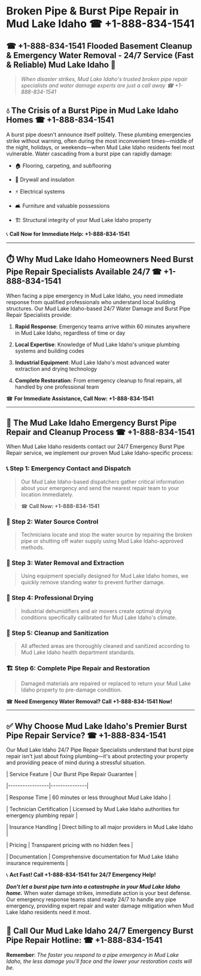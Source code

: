 # Broken Pipe & Burst Pipe Repair in Mud Lake Idaho ☎ +1-888-834-1541  
## ☎ +1-888-834-1541 Flooded Basement Cleanup & Emergency Water Removal - 24/7 Service (Fast & Reliable) Mud Lake Idaho 🚨  

> *When disaster strikes, Mud Lake Idaho's trusted broken pipe repair specialists and water damage experts are just a call away ☎ +1-888-834-1541*  

## 💧 The Crisis of a Burst Pipe in Mud Lake Idaho Homes ☎ +1-888-834-1541  

A burst pipe doesn't announce itself politely. These plumbing emergencies strike without warning, often during the most inconvenient times—middle of the night, holidays, or weekends—when Mud Lake Idaho residents feel most vulnerable. Water cascading from a burst pipe can rapidly damage:  

* 🏠 Flooring, carpeting, and subflooring  
* 🧱 Drywall and insulation  
* ⚡ Electrical systems  
* 🛋️ Furniture and valuable possessions  
* 🏗️ Structural integrity of your Mud Lake Idaho property  

📞 **Call Now for Immediate Help: +1-888-834-1541**  

---  

## ⏱️ Why Mud Lake Idaho Homeowners Need Burst Pipe Repair Specialists Available 24/7 ☎ +1-888-834-1541  

When facing a pipe emergency in Mud Lake Idaho, you need immediate response from qualified professionals who understand local building structures. Our Mud Lake Idaho-based 24/7 Water Damage and Burst Pipe Repair Specialists provide:  

1. **Rapid Response**: Emergency teams arrive within 60 minutes anywhere in Mud Lake Idaho, regardless of time or day  
2. **Local Expertise**: Knowledge of Mud Lake Idaho's unique plumbing systems and building codes  
3. **Industrial Equipment**: Mud Lake Idaho's most advanced water extraction and drying technology  
4. **Complete Restoration**: From emergency cleanup to final repairs, all handled by one professional team  

☎ **For Immediate Assistance, Call Now: +1-888-834-1541**  

---  

## 🔧 The Mud Lake Idaho Emergency Burst Pipe Repair and Cleanup Process ☎ +1-888-834-1541  

When Mud Lake Idaho residents contact our 24/7 Emergency Burst Pipe Repair service, we implement our proven Mud Lake Idaho-specific process:  

### 📞 Step 1: Emergency Contact and Dispatch  
> Our Mud Lake Idaho-based dispatchers gather critical information about your emergency and send the nearest repair team to your location immediately.  
> ☎ **Call Now: +1-888-834-1541**  

### 🚿 Step 2: Water Source Control  
> Technicians locate and stop the water source by repairing the broken pipe or shutting off water supply using Mud Lake Idaho-approved methods.  

### 🌊 Step 3: Water Removal and Extraction  
> Using equipment specially designed for Mud Lake Idaho homes, we quickly remove standing water to prevent further damage.  

### 💨 Step 4: Professional Drying  
> Industrial dehumidifiers and air movers create optimal drying conditions specifically calibrated for Mud Lake Idaho's climate.  

### 🧼 Step 5: Cleanup and Sanitization  
> All affected areas are thoroughly cleaned and sanitized according to Mud Lake Idaho health department standards.  

### 🏗️ Step 6: Complete Pipe Repair and Restoration  
> Damaged materials are repaired or replaced to return your Mud Lake Idaho property to pre-damage condition.  

☎ **Need Emergency Water Removal? Call +1-888-834-1541 Now!**  

---  

## ✅ Why Choose Mud Lake Idaho's Premier Burst Pipe Repair Service? ☎ +1-888-834-1541  

Our Mud Lake Idaho 24/7 Pipe Repair Specialists understand that burst pipe repair isn't just about fixing plumbing—it's about protecting your property and providing peace of mind during a stressful situation.  

| Service Feature | Our Burst Pipe Repair Guarantee |  
|-----------------|---------------|  
| Response Time | 60 minutes or less throughout Mud Lake Idaho |  
| Technician Certification | Licensed by Mud Lake Idaho authorities for emergency plumbing repair |  
| Insurance Handling | Direct billing to all major providers in Mud Lake Idaho |  
| Pricing | Transparent pricing with no hidden fees |  
| Documentation | Comprehensive documentation for Mud Lake Idaho insurance requirements |  

📞 **Act Fast! Call +1-888-834-1541 for 24/7 Emergency Help!**  

***Don't let a burst pipe turn into a catastrophe in your Mud Lake Idaho home.*** When water damage strikes, immediate action is your best defense. Our emergency response teams stand ready 24/7 to handle any pipe emergency, providing expert repair and water damage mitigation when Mud Lake Idaho residents need it most.  

## 📱 Call Our Mud Lake Idaho 24/7 Emergency Burst Pipe Repair Hotline: ☎ +1-888-834-1541  

**Remember**: *The faster you respond to a pipe emergency in Mud Lake Idaho, the less damage you'll face and the lower your restoration costs will be.*